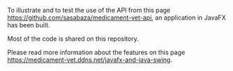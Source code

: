 To illustrate and to test the use of the API from this page https://github.com/sasabaza/medicament-vet-api, an application in JavaFX has been built.

Most of the code is shared on this repository.

Please read more information about the features on this page https://medicament-vet.ddns.net/javafx-and-java-swing.
